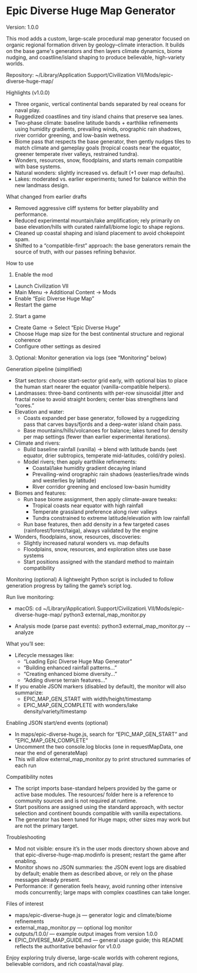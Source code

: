 # Epic Diverse Huge Map Generator

Version: 1.0.0

This mod adds a custom, large-scale procedural map generator focused on organic regional formation driven by geology–climate interaction. It builds on the base game's generators and then layers climate dynamics, biome nudging, and coastline/island shaping to produce believable, high-variety worlds.

Repository: ~/Library/Application Support/Civilization VII/Mods/epic-diverse-huge-map/

Highlights (v1.0.0)
- Three organic, vertical continental bands separated by real oceans for naval play.
- Ruggedized coastlines and tiny island chains that preserve sea lanes.
- Two-phase climate: baseline latitude bands + earthlike refinements using humidity gradients, prevailing winds, orographic rain shadows, river corridor greening, and low-basin wetness.
- Biome pass that respects the base generator, then gently nudges tiles to match climate and gameplay goals (tropical coasts near the equator, greener temperate river valleys, restrained tundra).
- Wonders, resources, snow, floodplains, and starts remain compatible with base systems.
- Natural wonders: slightly increased vs. default (+1 over map defaults).
- Lakes: moderated vs. earlier experiments; tuned for balance within the new landmass design.

What changed from earlier drafts
- Removed aggressive cliff systems for better playability and performance.
- Reduced experimental mountain/lake amplification; rely primarily on base elevation/hills with curated rainfall/biome logic to shape regions.
- Cleaned up coastal shaping and island placement to avoid chokepoint spam.
- Shifted to a “compatible-first” approach: the base generators remain the source of truth, with our passes refining behavior.

How to use
1) Enable the mod
- Launch Civilization VII
- Main Menu → Additional Content → Mods
- Enable “Epic Diverse Huge Map”
- Restart the game

2) Start a game
- Create Game → Select “Epic Diverse Huge”
- Choose Huge map size for the best continental structure and regional coherence
- Configure other settings as desired

3) Optional: Monitor generation via logs (see “Monitoring” below)

Generation pipeline (simplified)
- Start sectors: choose start-sector grid early, with optional bias to place the human start nearer the equator (vanilla-compatible helpers).
- Landmasses: three-band continents with per-row sinusoidal jitter and fractal noise to avoid straight borders; center bias strengthens land “cores.”
- Elevation and water:
  - Coasts expanded per base generator, followed by a ruggedizing pass that carves bays/fjords and a deep-water island chain pass.
  - Base mountains/hills/volcanoes for balance; lakes tuned for density per map settings (fewer than earlier experimental iterations).
- Climate and rivers:
  - Build baseline rainfall (vanilla) → blend with latitude bands (wet equator, drier subtropics, temperate mid-latitudes, cold/dry poles).
  - Model rivers; then apply earthlike refinements:
    - Coastal/lake humidity gradient decaying inland
    - Prevailing-wind orographic rain shadows (easterlies/trade winds and westerlies by latitude)
    - River corridor greening and enclosed low-basin humidity
- Biomes and features:
  - Run base biome assignment, then apply climate-aware tweaks:
    - Tropical coasts near equator with high rainfall
    - Temperate grassland preference along river valleys
    - Tundra constrained to extreme latitude/elevation with low rainfall
  - Run base features, then add density in a few targeted cases (rainforest/forest/taiga), always validated by the engine
- Wonders, floodplains, snow, resources, discoveries:
  - Slightly increased natural wonders vs. map defaults
  - Floodplains, snow, resources, and exploration sites use base systems
  - Start positions assigned with the standard method to maintain compatibility

Monitoring (optional)
A lightweight Python script is included to follow generation progress by tailing the game’s script log.

Run live monitoring:
- macOS:
  cd ~/Library/Application\ Support/Civilization\ VII/Mods/epic-diverse-huge-map/
  python3 external_map_monitor.py

- Analysis mode (parse past events):
  python3 external_map_monitor.py --analyze

What you’ll see:
- Lifecycle messages like:
  - “Loading Epic Diverse Huge Map Generator”
  - “Building enhanced rainfall patterns...”
  - “Creating enhanced biome diversity...”
  - “Adding diverse terrain features...”
- If you enable JSON markers (disabled by default), the monitor will also summarize:
  - EPIC_MAP_GEN_START with width/height/timestamp
  - EPIC_MAP_GEN_COMPLETE with wonders/lake density/variety/timestamp

Enabling JSON start/end events (optional)
- In maps/epic-diverse-huge.js, search for “EPIC_MAP_GEN_START” and “EPIC_MAP_GEN_COMPLETE”
- Uncomment the two console.log blocks (one in requestMapData, one near the end of generateMap)
- This will allow external_map_monitor.py to print structured summaries of each run

Compatibility notes
- The script imports base-standard helpers provided by the game or active base modules. The resources/ folder here is a reference to community sources and is not required at runtime.
- Start positions are assigned using the standard approach, with sector selection and continent bounds compatible with vanilla expectations.
- The generator has been tuned for Huge maps; other sizes may work but are not the primary target.

Troubleshooting
- Mod not visible: ensure it’s in the user mods directory shown above and that epic-diverse-huge-map.modinfo is present; restart the game after enabling.
- Monitor shows no JSON summaries: the JSON event logs are disabled by default; enable them as described above, or rely on the phase messages already present.
- Performance: if generation feels heavy, avoid running other intensive mods concurrently; large maps with complex coastlines can take longer.

Files of interest
- maps/epic-diverse-huge.js — generator logic and climate/biome refinements
- external_map_monitor.py — optional log monitor
- outputs/1.0.0/ — example output images from version 1.0.0
- EPIC_DIVERSE_MAP_GUIDE.md — general usage guide; this README reflects the authoritative behavior for v1.0.0

Enjoy exploring truly diverse, large-scale worlds with coherent regions, believable corridors, and rich coastal/naval play.